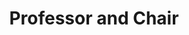 ---
name: Terry Huang
degree: PhD
title: Professor and Chair
department: Department of Health Policy and Management
institution: CUNY Graduate School of Public Health and Health Policy
additional_line_1: Director, Center for Systems and Community Design
additional_line_2: Co-Director, NYU-CUNY Prevention Research Center
image: /assets/images/th.png
display_order: 6
---